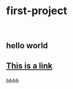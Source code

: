 # first-project

<!DOCTYPE html>
<html>
<body>
​
<h2>hello world<h2/>
<a href="https://www.w3schools.com">This is a link</a>
  <h6>bbbb</h6>
​
</body>
</html>
​

